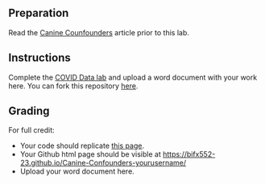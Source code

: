 ## Preparation

Read the [Canine Counfounders](https://livehood-my.sharepoint.com/:b:/g/personal/johnson_hood_edu/EYFlFclT0ftElomcPdau--sBrjvcqU9kQ51MVwijlHvFcw?e=7i2y1J) article prior to this lab.

## Instructions

Complete the [COVID Data lab](https://bifx552-23.github.io/CourseInfo/labs/04COVID/) and upload a word document with your work here. You can fork this repository [here](https://classroom.github.com/a/H-Isfp-G).

## Grading

For full credit:

* Your code should replicate [this page](https://bifx552-23.github.io/CourseInfo/labs/04COVID/).
* Your Github html page should be visible at https://bifx552-23.github.io/Canine-Confounders-yourusername/
* Upload your word document here.